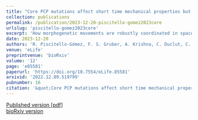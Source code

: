 ```yaml
---
title: "Core PCP mutations affect short time mechanical properties but not tissue morphogenesis in the <i>Drosophila</i> pupal wing"
collection: publications
permalink: /publication/2023-12-20-piscitello-gomez2023core
urlslug: 'piscitello-gomez2023core'
excerpt: 'How morphogenetic movements are robustly coordinated in space and time is a fundamental open question in biology. We study this question using the wing of Drosophila melanogaster, an epithelial tissue that undergoes large-scale tissue flows during pupal stages. We showed previously (Etournay et al., 2015) that pupal wing morphogenesis involves both cellular behaviors that allow relaxation of mechanical tissue stress, as well as cellular behaviors that appear to be actively patterned. The core planar cell polarity (PCP) pathway influences morphogenetic cell movements in many other contexts, which suggests that it could globally pattern active cellular behaviors during pupal wing morphogenesis. We show here, however, that this is not the case: there is no significant phenotype on the cellular dynamics underlying pupal morphogenesis in mutants of core PCP. Furthermore, using laser ablation experiments, coupled with a rheological model to describe the dynamics of the response to laser ablation, we conclude that while core PCP mutations affect the fast timescale response to laser ablation, they do not affect overall tissue mechanics. In conclusion, our work shows that cellular dynamics and tissue shape changes during Drosophila pupal wing morphogenesis are independent of one potential chemical guiding cue, core PCP.'
date: 2023-12-20
authors: 'R. Piscitello-Gómez, F. S. Gruber, A. Krishna, C. Duclut, C. D. Modes, M. Popović, F. Jülicher, N. A. Dye, S. Eaton'
venue: 'eLife'
preprintvenue: 'bioRxiv'
volume: '12'
page: 'e85581'
paperurl: 'https://doi.org/10.7554/eLife.85581'
arxivid: '2022.12.09.519799'
pubnumber: 16
citation: '&quot;Core PCP mutations affect short time mechanical properties but not tissue morphogenesis in the <i>Drosophila</i> pupal wing&quot;, R. Piscitello-Gómez, F. S. Gruber, A. Krishna, C. Duclut, C. D. Modes, M. Popović, F. Jülicher, N. A. Dye, S. Eaton, <i>eLife</i> <b>12</b>, e85581 (2023).'
---
```

[Published version <i class="fa fa-external-link-alt fa-xs" aria-hidden="true"></i>](https://doi.org/10.7554/eLife.85581)
[[pdf] <i class="fa fa-download fa-xs" aria-hidden="true"></i>](http://charlieduclut.github.io/files/piscitello-gomez2023core.pdf)
<br/>
[bioRxiv version <i class="fa fa-external-link-alt fa-xs" aria-hidden="true"></i>](https://www.biorxiv.org/content/10.1101/2022.12.09.519799)
